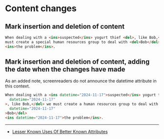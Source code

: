 # Content changes

## Mark insertion and deletion of content

```html
When dealing with a <ins>suspected</ins> yogurt thief <del>, like Bob,</del> we
must create a special human resources group to deal with <del>Bob</del>
<ins>the problem</ins>.
```

## Mark insertion and deletion of content, adding the date when the changes have made

As an added note, screenreaders do not announce the datetime attribute in this
context.

```html
When dealing with a <ins datetime="2024-11-17">suspected</ins> yogurt thief <del
  datetime="2024-11-17"
>, like Bob,</del> we must create a human resources group to deal with <del
  datetime="2024-11-17"
>Bob</del>
<ins datetime="2024-11-17">the problem</ins>.
```

---

- [Lesser Known Uses Of Better Known Attributes](https://www.smashingmagazine.com/2025/01/lesser-known-uses-better-known-attributes/)
